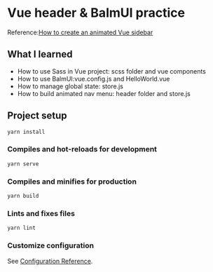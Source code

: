 # Vue header & BalmUI practice
Reference:[How to create an animated Vue sidebar](https://regenrek.com/posts/how-to-create-an-animated-vue-sidebar-menu-with-vue-observable/)

## What I learned
- How to use Sass in Vue project: scss folder and vue components
- How to use BalmUI:vue.config.js and HelloWorld.vue
- How to manage global state: store.js 
- How to build animated nav menu: header folder and store.js
## Project setup
```
yarn install
```

### Compiles and hot-reloads for development
```
yarn serve
```

### Compiles and minifies for production
```
yarn build
```

### Lints and fixes files
```
yarn lint
```

### Customize configuration
See [Configuration Reference](https://cli.vuejs.org/config/).
